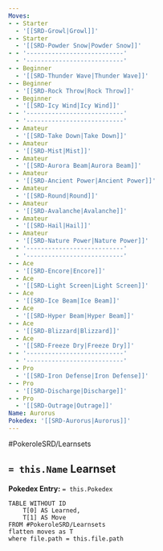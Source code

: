 ```yaml
---
Moves:
- - Starter
  - '[[SRD-Growl|Growl]]'
- - Starter
  - '[[SRD-Powder Snow|Powder Snow]]'
- - '---------------------------'
  - '---------------------------'
- - Beginner
  - '[[SRD-Thunder Wave|Thunder Wave]]'
- - Beginner
  - '[[SRD-Rock Throw|Rock Throw]]'
- - Beginner
  - '[[SRD-Icy Wind|Icy Wind]]'
- - '---------------------------'
  - '---------------------------'
- - Amateur
  - '[[SRD-Take Down|Take Down]]'
- - Amateur
  - '[[SRD-Mist|Mist]]'
- - Amateur
  - '[[SRD-Aurora Beam|Aurora Beam]]'
- - Amateur
  - '[[SRD-Ancient Power|Ancient Power]]'
- - Amateur
  - '[[SRD-Round|Round]]'
- - Amateur
  - '[[SRD-Avalanche|Avalanche]]'
- - Amateur
  - '[[SRD-Hail|Hail]]'
- - Amateur
  - '[[SRD-Nature Power|Nature Power]]'
- - '---------------------------'
  - '---------------------------'
- - Ace
  - '[[SRD-Encore|Encore]]'
- - Ace
  - '[[SRD-Light Screen|Light Screen]]'
- - Ace
  - '[[SRD-Ice Beam|Ice Beam]]'
- - Ace
  - '[[SRD-Hyper Beam|Hyper Beam]]'
- - Ace
  - '[[SRD-Blizzard|Blizzard]]'
- - Ace
  - '[[SRD-Freeze Dry|Freeze Dry]]'
- - '---------------------------'
  - '---------------------------'
- - Pro
  - '[[SRD-Iron Defense|Iron Defense]]'
- - Pro
  - '[[SRD-Discharge|Discharge]]'
- - Pro
  - '[[SRD-Outrage|Outrage]]'
Name: Aurorus
Pokedex: '[[SRD-Aurorus|Aurorus]]'
---
```


#PokeroleSRD/Learnsets

## `= this.Name` Learnset

**Pokedex Entry:** `= this.Pokedex`

```dataview
TABLE WITHOUT ID
    T[0] AS Learned,
    T[1] AS Move
FROM #PokeroleSRD/Learnsets
flatten moves as T
where file.path = this.file.path
```
